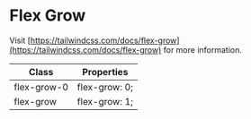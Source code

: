 # Flex Grow

Visit [https://tailwindcss.com/docs/flex-grow](https://tailwindcss.com/docs/flex-grow) for more information.

<table class="w-full text-left border-collapse"><thead><tr><th class="z-20 sticky top-0 text-sm font-semibold text-gray-600 bg-white p-0"><div class="pb-2 pr-2 border-b border-gray-200">Class</div></th><th class="z-20 sticky top-0 text-sm font-semibold text-gray-600 bg-white p-0"><div class="pb-2 pl-2 border-b border-gray-200">Properties</div></th></tr></thead><tbody class="align-baseline"><tr><td class="py-2 pr-2 font-mono text-xs text-violet-600 whitespace-nowrap">flex-grow-0</td><td class="py-2 pl-2 font-mono text-xs text-light-blue-600 whitespace-pre">flex-grow: 0;</td></tr><tr><td class="py-2 pr-2 font-mono text-xs text-violet-600 whitespace-nowrap border-t border-gray-200">flex-grow</td><td class="py-2 pl-2 font-mono text-xs text-light-blue-600 whitespace-pre border-t border-gray-200">flex-grow: 1;</td></tr></tbody></table>
